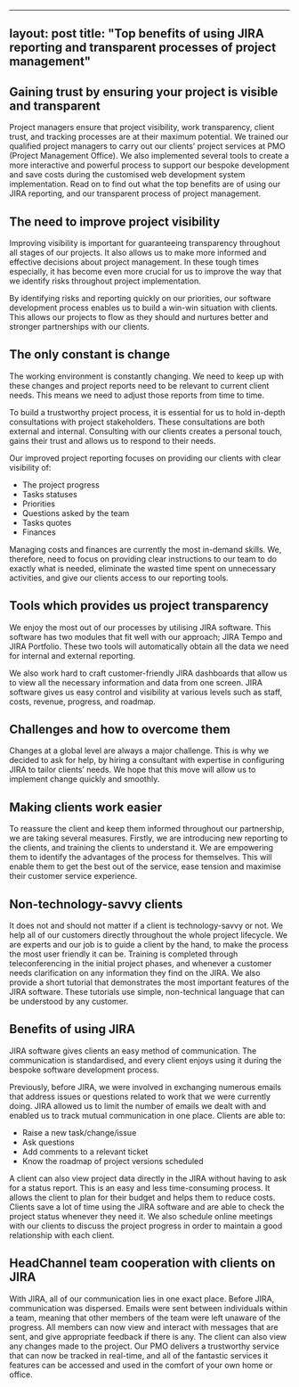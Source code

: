 ---
layout: post
title:  "Top benefits of using JIRA reporting and transparent processes of project management"
-----

## Gaining trust by ensuring your project is visible and transparent
Project managers ensure that project visibility, work transparency, client trust, and tracking processes are at their maximum potential. We trained our qualified project managers to carry out our clients’ project services at PMO (Project Management Office). We also implemented several tools to create a more interactive and powerful process to support our bespoke development and save costs during the customised web development system implementation. Read on to find out what the top benefits are of using our JIRA reporting, and our transparent process of project management.

## The need to improve project visibility
Improving visibility is important for guaranteeing transparency throughout all stages of our projects. It also allows us to make more informed and effective decisions about project management. In these tough times especially, it has become even more crucial for us to improve the way that we identify risks throughout project implementation.

By identifying risks and reporting quickly on our priorities, our software development process enables us to build a win-win situation with clients. This allows our projects to flow as they should and nurtures better and stronger partnerships with our clients.

## The only constant is change
The working environment is constantly changing. We need to keep up with these changes and project reports need to be relevant to current client needs. This means we need to adjust those reports from time to time.

To build a trustworthy project process, it is essential for us to hold in-depth consultations with project stakeholders. These consultations are both external and internal. Consulting with our clients creates a personal touch, gains their trust and allows us to respond to their needs.

Our improved project reporting focuses on providing our clients with clear visibility of:

- The project progress
- Tasks statuses
- Priorities
- Questions asked by the team
- Tasks quotes
- Finances
  
Managing costs and finances are currently the most in-demand skills. We, therefore, need to focus on providing clear instructions to our team to do exactly what is needed, eliminate the wasted time spent on unnecessary activities, and give our clients access to our reporting tools.

## Tools which provides us project transparency
We enjoy the most out of our processes by utilising JIRA software. This software has two modules that fit well with our approach; JIRA Tempo and JIRA Portfolio. These two tools will automatically obtain all the data we need for internal and external reporting.

We also work hard to craft customer-friendly JIRA dashboards that allow us to view all the necessary information and data from one screen. JIRA software gives us easy control and visibility at various levels such as staff, costs, revenue, progress, and roadmap.

## Challenges and how to overcome them
Changes at a global level are always a major challenge. This is why we decided to ask for help, by hiring a consultant with expertise in configuring JIRA to tailor clients’ needs. We hope that this move will allow us to implement change quickly and smoothly.

## Making clients work easier
To reassure the client and keep them informed throughout our partnership, we are taking several measures. Firstly, we are introducing new reporting to the clients, and training the clients to understand it. We are empowering them to identify the advantages of the process for themselves. This will enable them to get the best out of the service, ease tension and maximise their customer service experience.

## Non-technology-savvy clients
It does not and should not matter if a client is technology-savvy or not. We help all of our customers directly throughout the whole project lifecycle. We are experts and our job is to guide a client by the hand, to make the process the most user friendly it can be. Training is completed through teleconferencing in the initial project phases, and whenever a customer needs clarification on any information they find on the JIRA. We also provide a short tutorial that demonstrates the most important features of the JIRA software. These tutorials use simple, non-technical language that can be understood by any customer.

## Benefits of using JIRA

JIRA software gives clients an easy method of communication. The communication is standardised, and every client enjoys using it during the bespoke software development process.

Previously, before JIRA, we were involved in exchanging numerous emails that address issues or questions related to work that we were currently doing. JIRA allowed us to limit the number of emails we dealt with and enabled us to track mutual communication in one place. Clients are able to:

- Raise a new task/change/issue
- Ask questions
- Add comments to a relevant ticket
- Know the roadmap of project versions scheduled
  
A client can also view project data directly in the JIRA without having to ask for a status report. This is an easy and less time-consuming process. It allows the client to plan for their budget and helps them to reduce costs. Clients save a lot of time using the JIRA software and are able to check the project status whenever they need it. We also schedule online meetings with our clients to discuss the project progress in order to maintain a good relationship with each client.

## HeadChannel team cooperation with clients on JIRA
With JIRA, all of our communication lies in one exact place. Before JIRA, communication was dispersed. Emails were sent between individuals within a team, meaning that other members of the team were left unaware of the progress. All members can now view and interact with messages that are sent, and give appropriate feedback if there is any. The client can also view any changes made to the project. Our PMO delivers a trustworthy service that can now be tracked in real-time, and all of the fantastic services it features can be accessed and used in the comfort of your own home or office.
